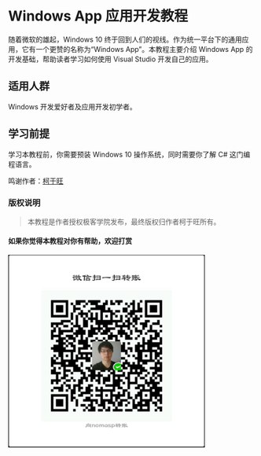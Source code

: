 # Windows App 应用开发教程

随着微软的雄起，Windows 10 终于回到人们的视线。作为统一平台下的通用应用，它有一个更赞的名称为“Windows App”。本教程主要介绍 Windows App 的开发基础，帮助读者学习如何使用 Visual Studio 开发自己的应用。

## 适用人群

Windows 开发爱好者及应用开发初学者。

## 学习前提

学习本教程前，你需要预装 Windows 10 操作系统，同时需要你了解 C# 这门编程语言。

鸣谢作者：[柯于旺](http://my.csdn.net/NoMasp)

### 版权说明

>本教程是作者授权极客学院发布，最终版权归作者柯于旺所有。

#### 如果你觉得本教程对你有帮助，欢迎打赏

<img src="images/windwoskeyuwang.jpg" width="400">

